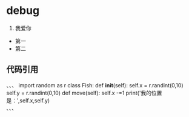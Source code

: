 # debug
1. 我爱你
- 第一
- 第二
## 代码引用
 、、、
import random as r
class Fish:
    def __init__(self):
        self.x = r.randint(0,10)
        self.y = r.randint(0,10)
    def move(self):
        self.x -=1
        print('我的位置是：',self.x,self.y)  
 、、、
